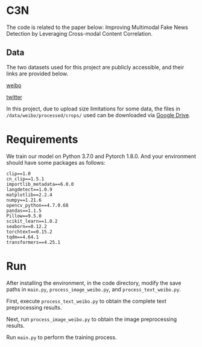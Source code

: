 # **C3N**

The code is related to the paper below: Improving Multimodal Fake News Detection by Leveraging Cross-modal Content Correlation.

## **Data**

The two datasets used for this project are publicly accessible, and their links are provided below.

[weibo](https://github.com/yaqingwang/EANN-KDD18)

[twitter](https://github.com/MKLab-ITI/image-verification-corpus/tree/master/mediaeval2015)

In this project, due to upload size limitations for some data, the files in `/data/weibo/processed/crops/` used can be downloaded via [Google Drive](https://drive.google.com/file/d/1HyXQhoeHKEe_MILui--mra9fKA449c2S/view?usp=sharing).

# Requirements

We train our model on Python 3.7.0 and Pytorch 1.8.0. And your environment should have some packages as follows:

```
clip==1.0
cn_clip==1.5.1
importlib_metadata==6.0.0
langdetect==1.0.9
matplotlib==2.2.4
numpy==1.21.6
opencv_python==4.7.0.68
pandas==1.1.5
Pillow==9.5.0
scikit_learn==1.0.2
seaborn==0.12.2
torchtext==0.15.2
tqdm==4.64.1
transformers==4.25.1
```

# Run

After installing the environment, in the code directory, modify the save paths in `main.py`, `process_image_weibo.py`, and `process_text_weibo.py`.

First, execute `process_text_weibo.py` to obtain the complete text preprocessing results.

Next, run `process_image_weibo.py` to obtain the image preprocessing results.

Run `main.py` to perform the training process.
